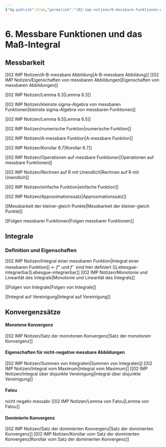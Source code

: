 ```yaml
---
{"dg-publish":true,"permalink":"/02-imp-notizen/6-messbare-funktionen-und-das-mass-integral/"}
---
```


# 6. Messbare Funktionen und das Maß-Integral
## Messbarkeit
[[02 IMP Notizen/A-B-messbare Abbildung|A-B-messbare Abbildung]]
[[02 IMP Notizen/Eigenschaften von messbaren Abbildungen|Eigenschaften von messbaren Abbildungen]]

[[02 IMP Notizen/Lemma 6.3|Lemma 6.3]]

[[02 IMP Notizen/kleinste sigma-Algebra von messbaren Funktionen|kleinste sigma-Algebra von messbaren Funktionen]]

[[02 IMP Notizen/Lemma 6.5|Lemma 6.5]]

[[02 IMP Notizen/numerische Funktion|numerische Funktion]]

[[02 IMP Notizen/A-messbare Funktion|A-messbare Funktion]]

[[02 IMP Notizen/Korollar 6.7|Korollar 6.7]]

[[02 IMP Notizen/Operationen auf messbare Funktionen|Operationen auf messbare Funktionen]]

[[02 IMP Notizen/Rechnen auf R mit Unendlich|Rechnen auf R mit Unendlich]]

[[02 IMP Notizen/einfache Funktion|einfache Funktion]]

[[02 IMP Notizen/Approximationssatz|Approximationssatz]]

[[Messbarkeit der kleiner-gleich Punkte|Messbarkeit der kleiner-gleich Punkte]]

[[Folgen messbarer Funktionen|Folgen messbarer Funktionen]]

## Integrale
### Definition und Eigenschaften
[[02 IMP Notizen/Integral einer messbaren Funktion|Integral einer messbaren Funktion]] <- $f^+$ und $f^-$ sind hier definiert
[[Lebesgue-integrierbar|Lebesgue-integrierbar]]
[[02 IMP Notizen/Monotonie und Linearität des Integrals|Monotonie und Linearität des Integrals]]

[[Folgen von Integrale|Folgen von Integrale]]

[[Integral auf Vereinigung|Integral auf Vereinigung]]

## Konvergenzsätze

#### Monotone Konvergenz
[[02 IMP Notizen/Satz der monotonen Konvergenz|Satz der monotonen Konvergenz]]

#### Eigenschaften für nicht-negative messbare Abbildungen
[[02 IMP Notizen/Summen von Integralen|Summen von Integralen]]
[[02 IMP Notizen/Integral vom Maximum|Integral vom Maximum]]
[[02 IMP Notizen/Integral über disjunkte Vereinigung|Integral über disjunkte Vereinigung]]

#### Fatou
nicht negativ messabr
[[02 IMP Notizen/Lemma von Fatou|Lemma von Fatou]]

#### Dominierte Konvergenz
[[02 IMP Notizen/Satz der dominierten Konvergenz|Satz der dominierten Konvergenz]]
[[02 IMP Notizen/Korollar vom Satz der dominierten Konvergenz|Korollar vom Satz der dominierten Konvergenz]]